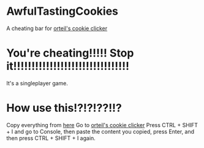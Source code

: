 # AwfulTastingCookies
A cheating bar for [orteil's cookie clicker](https://orteil.dashnet.org/cookieclicker/)
# You're cheating!!!!! Stop it!!!!!!!!!!!!!!!!!!!!!!!!!!!!!!!!
It's a singleplayer game.
# How use this!?!?!??!!?
Copy everything from [here]()
Go to [orteil's cookie clicker](https://orteil.dashnet.org/cookieclicker/)
Press CTRL + SHIFT + I and go to Console, then paste the content you copied, press Enter, and then press CTRL + SHIFT + I again.
